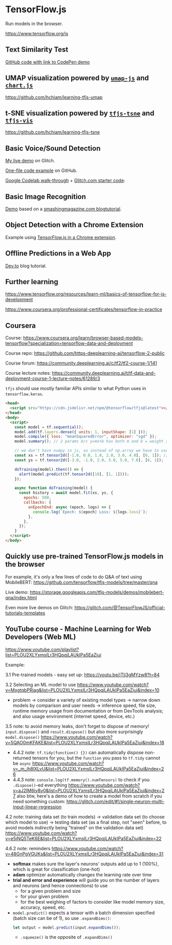 # TensorFlow.js

Run models in the browser.

<https://www.tensorflow.org/js>

## Text Similarity Test

[GitHub code with link to CodePen demo](https://github.com/hchiam/text-similarity-test)

## UMAP visualization powered by [`umap-js`](https://github.com/PAIR-code/umap-js#umap-js) and [`chart.js`](https://github.com/chartjs/Chart.js)

https://github.com/hchiam/learning-tfjs-umap

## t-SNE visualization powered by [`tfjs-tsne`](https://github.com/hchiam/tfjs-tsne) and [`tfjs-vis`](https://github.com/hchiam/tfjs-vis)

https://github.com/hchiam/learning-tfjs-tsne

## Basic **Voice/Sound** Detection

[My live demo](https://tfjs-glitch-starter-howard.glitch.me/) on Glitch.

[One-file code example](https://github.com/hchiam/learning-tf/blob/master/js/sound-control-example.html) on GitHub.

[Google Codelab walk-through](https://codelabs.developers.google.com/codelabs/tensorflowjs-audio-codelab) + [Glitch.com starter code](https://glitch.com/~tfjs-glitch-starter):

## Basic **Image** Recognition

[Demo](https://codepen.io/hchiam/pen/LYYRLzz) based on a [smashingmagazine.com blogtutorial](https://www.smashingmagazine.com/2019/09/machine-learning-front-end-developers-tensorflowjs).

## Object Detection with a **Chrome Extension**

Example using [TensorFlow.js in a Chrome extension](https://github.com/tensorflow/tfjs-examples/tree/master/chrome-extension).

## **Offline** Predictions in a Web App

[Dev.to](https://dev.to/dar5hak/implementing-machine-learning-for-the-offline-web-with-tensorflowjs-46i) blog tutorial.

## Further learning

https://www.tensorflow.org/resources/learn-ml/basics-of-tensorflow-for-js-development

https://www.coursera.org/professional-certificates/tensorflow-in-practice

## Coursera

Course: https://www.coursera.org/learn/browser-based-models-tensorflow?specialization=tensorflow-data-and-deployment

Course repo: https://github.com/https-deeplearning-ai/tensorflow-2-public

Course forum: https://community.deeplearning.ai/c/tf2/tf2-course-1/141

Course lecture notes: https://community.deeplearning.ai/t/tf-data-and-deployment-course-1-lecture-notes/61289/3

`tfjs` should use mostly familiar APIs similar to what Python uses in `tensorflow.keras`.

```html
<head>
  <script src="https://cdn.jsdelivr.net/npm/@tensorflow/tfjs@latest"></script>
</head>
<body>
  <script>
    const model = tf.sequential();
    model.add(tf.layers.dense({ units: 1, inputShape: [1] }));
    model.compile({ loss: "meanSquaredError", optimizer: "sgd" });
    model.summary(); // 2 params b/c y=mx+b has both m and b = weight and bias

    // we don't have numpy in js, so instead of np.array we have to use tf.tensor2d:
    const xs = tf.tensor2d([-1.0, 0.0, 1.0, 2.0, 3.0, 4.0], [6, 1]); // size: 6 x 1
    const ys = tf.tensor2d([-3.0, -1.0, 2.0, 3.0, 5.0, 7.0], [6, 1]);

    doTraining(model).then(() => {
      alert(model.predict(tf.tensor2d([10], [1, 1])));
    });

    async function doTraining(model) {
      const history = await model.fit(xs, ys, {
        epochs: 500,
        callbacks: {
          onEpochEnd: async (epoch, logs) => {
            console.log(`Epoch: ${epoch} Loss: ${logs.loss}`);
          },
        },
      });
    }
  </script>
</body>
```

## Quickly use pre-trained TensorFlow.js models in the browser

For example, it's only a few lines of code to do Q&A of text using MobileBERT: https://github.com/tensorflow/tfjs-models/tree/master/qna

Live demo: https://storage.googleapis.com/tfjs-models/demos/mobilebert-qna/index.html

Even more live demos on Glitch: https://glitch.com/@TensorFlowJS/official-tutorials-templates

## YouTube course - Machine Learning for Web Developers (Web ML)

https://www.youtube.com/playlist?list=PLOU2XLYxmsILr3HQpqjLAUkIPa5EaZiui

Example:

3.1 Pre-trained models - easy set up: https://youtu.be/iTlj3gMYzw8?t=84

3.2 Selecting an ML model to use https://www.youtube.com/watch?v=MxgtqbPRjag&list=PLOU2XLYxmsILr3HQpqjLAUkIPa5EaZiui&index=10
- problem -> consider a variety of existing model types -> narrow down models by comparison and user needs -> inference speed, file size, runtime memory usage from documentation or from DevTools analysis; and also usage environment (internet speed, device, etc.)

3.5 note: to avoid memory leaks, don't forget to dispose of memory! `input.dispose()` and `result.dispose()` but also more surprisingly `model.dispose()` https://www.youtube.com/watch?v=5QAO0mKFAKE&list=PLOU2XLYxmsILr3HQpqjLAUkIPa5EaZiui&index=18
  - 4.4.2 note: `tf.tidy(function() {})` can automatically dispose non-returned tensors for you, but the `function` you pass to `tf.tidy` cannot be `async` https://www.youtube.com/watch?v=_m_ih8lXLvU&list=PLOU2XLYxmsILr3HQpqjLAUkIPa5EaZiui&index=26
  - 4.4.3 note: `console.log(tf.memory().numTensors)` to check if you `.dispose()`-ed everything https://www.youtube.com/watch?v=aJ2IM6iy8y0&list=PLOU2XLYxmsILr3HQpqjLAUkIPa5EaZiui&index=27 also btw, here's a demo of how to create a model from scratch if you need something custom: https://glitch.com/edit/#!/single-neuron-multi-input-linear-regression

4.2 note: training data set (to train models) -> validation data set (to choose which model to use) -> testing data set (as a final step, not "seen" before, to avoid models _indirectly_ being "trained" on the validation data set) https://www.youtube.com/watch?v=e5jNQ5TeK6E&list=PLOU2XLYxmsILr3HQpqjLAUkIPa5EaZiui&index=22

4.6.2 note: reminders https://www.youtube.com/watch?v=48GnPgVGUKs&list=PLOU2XLYxmsILr3HQpqjLAUkIPa5EaZiui&index=31
  - **softmax** makes sure the layer's neurons' outputs add up to 1 (100%), which is great for classification (one-hot)
  - **adam** optimizer automatically changes the learning rate over time
  - **trial and error and experience** will guide you on the number of layers and neurons (and hence connections) to use
    - for a given problem and size
    - for your given problem
    - for the best weighing of factors to consider like model memory size, accuracy, speed, etc.
  - `model.predict()` expects a tensor with a batch dimension specified (batch size can be of 1), so use `.expandDims()`:
    ```js
    let output = model.predict(input.expandDims());
    ```
    - `.squeeze()` is the opposite of `.expandDims()`
